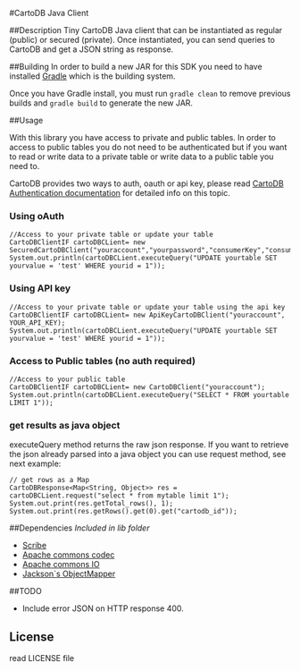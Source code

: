 #CartoDB Java Client

##Description
Tiny CartoDB Java client that can be instantiated as regular (public) or secured (private). Once instantiated, you can 
send queries to CartoDB and get a JSON string as response.

##Building
In order to build a new JAR for this SDK you need to have installed [Gradle]() which is the building system.

Once you have Gradle install, you must run ```gradle clean``` to remove previous builds and ```gradle build``` to generate the new JAR.

##Usage

With this library you have access to private and public tables. In order to access to public tables you do not need to be authenticated
but if you want to read or write data to a private table or write data to a public table you need to.

CartoDB provides two ways to auth, oauth or api key, please read [CartoDB Authentication documentation](http://developers.cartodb.com/documentation/cartodb-apis.html#authentication) for detailed info on this topic.


### Using oAuth

    //Access to your private table or update your table
    CartoDBClientIF cartoDBCLient= new SecuredCartoDBClient("youraccount","yourpassword","consumerKey","consumerSecret");
    System.out.println(cartoDBCLient.executeQuery("UPDATE yourtable SET yourvalue = 'test' WHERE yourid = 1"));

### Using API key

    //Access to your private table or update your table using the api key
    CartoDBClientIF cartoDBCLient= new ApiKeyCartoDBClient("youraccount", YOUR_API_KEY);
    System.out.println(cartoDBCLient.executeQuery("UPDATE yourtable SET yourvalue = 'test' WHERE yourid = 1"));

### Access to Public tables (no auth required)

    //Access to your public table
    CartoDBClientIF cartoDBCLient= new CartoDBClient("youraccount");
    System.out.println(cartoDBCLient.executeQuery("SELECT * FROM yourtable LIMIT 1"));


### get results as java object

executeQuery method returns the raw json response. If you want to retrieve the json already parsed into a java object you can use request method, see next example:

    // get rows as a Map
    CartoDBResponse<Map<String, Object>> res = cartoDBCLient.request("select * from mytable limit 1");
    System.out.print(res.getTotal_rows(), 1);
    System.out.print(res.getRows().get(0).get("cartodb_id"));

##Dependencies
_Included in lib folder_

* [Scribe](https://github.com/fernandezpablo85/scribe-java)
* [Apache commons codec](http://commons.apache.org/codec/)
* [Apache commons IO](http://commons.apache.org/io/)
* [Jackson`s ObjectMapper](http://jackson.codehaus.org/)

##TODO
* Include error JSON on HTTP response 400.

## License
read LICENSE file
